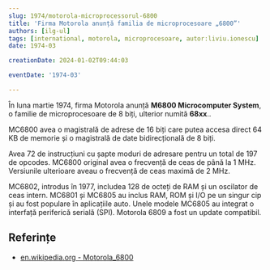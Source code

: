 ```yaml
---
slug: 1974/motorola-microprocessorul-6800
title: 'Firma Motorola anunță familia de microprocesoare „6800”'
authors: [ilg-ul]
tags: [international, motorola, microprocesoare, autor:liviu.ionescu]
date: 1974-03

creationDate: 2024-01-02T09:44:03

eventDate: '1974-03'

---
```


În luna martie 1974, firma Motorola anunță **M6800 Microcomputer System**, o familie
de microprocesoare de 8 biți, ulterior numită **68xx**..

<!-- truncate -->

MC6800 avea o magistrală de adrese de 16 biți care putea accesa direct
64 KB de memorie și o magistrală de date bidirecțională de 8 biți.

Avea 72 de instrucțiuni cu șapte moduri de adresare pentru un total
de 197 de opcodes. MC6800 original avea o frecvență de ceas de până
la 1 MHz. Versiunile ulterioare aveau o frecvență de ceas maximă de 2 MHz.

MC6802, introdus în 1977, includea 128 de octeți de RAM și un
oscilator de ceas intern. MC6801 și MC6805 au inclus RAM, ROM și
I/O pe un singur cip și au fost populare în aplicațiile auto.
Unele modele MC6805 au integrat o interfață periferică serială (SPI).
Motorola 6809 a fost un update compatibil.

## Referințe

- [en.wikipedia.org - Motorola_6800](https://en.wikipedia.org/wiki/Motorola_6800)
